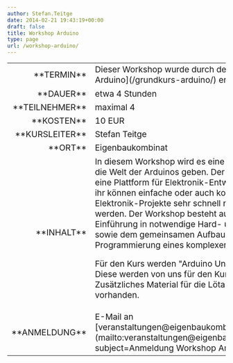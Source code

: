 ```yaml
---
author: Stefan.Teitge
date: 2014-02-21 19:43:19+00:00
draft: false
title: Workshop Arduino
type: page
url: /workshop-arduino/
---
```


<table >
<tbody style="font-size:1.2em" >
<tr >

<td style="width: 20%; text-align: right;" >**TERMIN**
</td>

<td style="text-align: left;" >Dieser Workshop wurde durch den [Grundkurs Arduino](/grundkurs-arduino/) ersetzt!
</td>
</tr>
<tr >

<td style="width: 20%; text-align: right;" >**DAUER**
</td>

<td style="text-align: left;" >etwa 4 Stunden
</td>
</tr>
<tr >

<td style="width: 20%; text-align: right;" >**TEILNEHMER**
</td>

<td style="text-align: left;" >maximal 4
</td>
</tr>
<tr >

<td style="width: 20%; text-align: right;" >**KOSTEN**
</td>

<td style="text-align: left;" >10 EUR
</td>
</tr>
<tr >

<td style="width: 20%; text-align: right;" >**KURSLEITER**
</td>

<td style="text-align: left;" >Stefan Teitge
</td>
</tr>
<tr >

<td style="width: 20%; text-align: right;" >**ORT**
</td>

<td style="text-align: left;" >Eigenbaukombinat
</td>
</tr>
<tr >

<td style="width: 20%; text-align: right;" >**INHALT**
</td>

<td style="text-align: left; " >
In diesem Workshop wird es eine Einführung in die Welt der Arduinos geben. Der Arduino ist eine Plattform für Elektronik-Entwicklung. Mit ihr können einfache oder auch komplexe Elektronik-Projekte sehr schnell realisiert werden. Der Workshop besteht aus einer Einführung in notwendige Hard- und Software, sowie dem gemeinsamen Aufbau und Programmierung eines komplexeren Beispiels.

Für den Kurs werden "Arduino Uno R3" benutzt. Diese werden von uns für den Kurs gestellt. Zusätzliches Material für die Lötarbeiten ist vorhanden.
</td>
</tr>
<tr >

<td style="width: 20%; text-align: right;" >**ANMELDUNG**
</td>

<td style="text-align: left;" >E-Mail an [veranstaltungen@eigenbaukombinat.de](mailto:veranstaltungen@eigenbaukombinat.de?subject=Anmeldung Workshop Arduino)
</td>
</tr>
</tbody>
</table>

